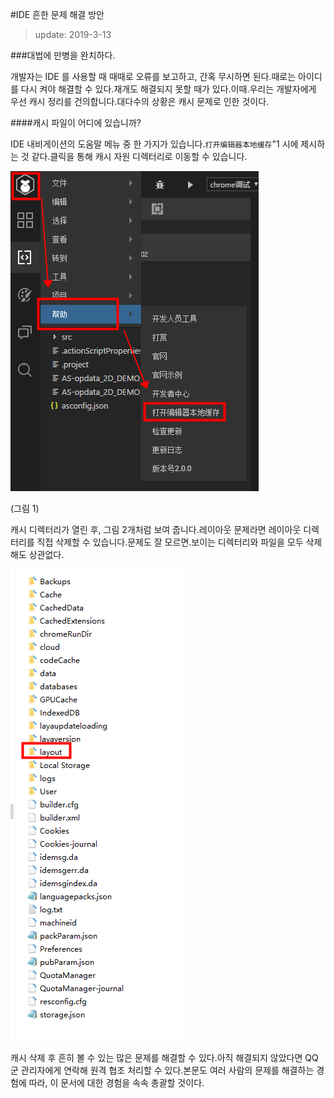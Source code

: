 #IDE 흔한 문제 해결 방안

> update: 2019-3-13

###대법에 만병을 완치하다.

개발자는 IDE 를 사용할 때 때때로 오류를 보고하고, 간혹 무시하면 된다.때로는 아이디를 다시 켜야 해결할 수 있다.재개도 해결되지 못할 때가 있다.이때.우리는 개발자에게 우선 캐시 정리를 건의합니다.대다수의 상황은 캐시 문제로 인한 것이다.

####캐시 파일이 어디에 있습니까?

IDE 내비게이션의 도움말 메뉴 중 한 가지가 있습니다.`打开编辑器本地缓存`"1 시에 제시하는 것 같다.클릭을 통해 캐시 자원 디렉터리로 이동할 수 있습니다.

![图1](img/1.png) 


(그림 1)

캐시 디렉터리가 열린 후, 그림 2개처럼 보여 줍니다.레이아웃 문제라면 레이아웃 디렉터리를 직접 삭제할 수 있습니다.문제도 잘 모르면.보이는 디렉터리와 파일을 모두 삭제해도 상관없다.

![图2](img/2.png) 


캐시 삭제 후 흔히 볼 수 있는 많은 문제를 해결할 수 있다.아직 해결되지 않았다면 QQ 군 관리자에게 연락해 원격 협조 처리할 수 있다.본문도 여러 사람의 문제를 해결하는 경험에 따라, 이 문서에 대한 경험을 속속 총괄할 것이다.